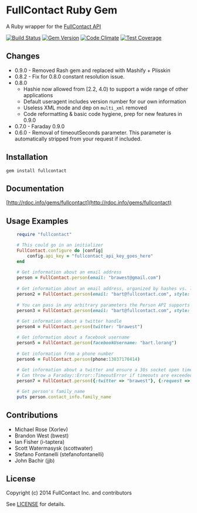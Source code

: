FullContact Ruby Gem
====================
A Ruby wrapper for the [FullContact API](http://www.fullcontact.com/)

[![Build Status](https://travis-ci.org/fullcontact/fullcontact-api-ruby.svg?branch=master)](https://travis-ci.org/fullcontact/fullcontact-api-ruby)
[![Gem Version](https://badge.fury.io/rb/fullcontact.svg)](http://badge.fury.io/rb/fullcontact)
[![Code Climate](https://codeclimate.com/github/fullcontact/fullcontact-api-ruby/badges/gpa.svg)](https://codeclimate.com/github/fullcontact/fullcontact-api-ruby)
[![Test Coverage](https://codeclimate.com/github/fullcontact/fullcontact-api-ruby/badges/coverage.svg)](https://codeclimate.com/github/fullcontact/fullcontact-api-ruby)

Changes
-------
- 0.9.0 - Removed Rash gem and replaced with Mashify + Plisskin
- 0.8.2 - Fix for 0.8.0 constant resolution issue.
- 0.8.0
    - Hashie now allowed from [2.2, 4.0) to support a wide range of other applications
    - Default useragent includes version number for our own information
    - Useless XML mode and dep on `multi_xml` removed
    - Code reformatting & basic code hygiene, prep for new features in 0.9.0
- 0.7.0 - Faraday 0.9.0
- 0.6.0 - Removal of timeoutSeconds parameter. This parameter is automatically stripped from your request if included.

Installation
------------
    gem install fullcontact

Documentation
-------------
[http://rdoc.info/gems/fullcontact](http://rdoc.info/gems/fullcontact)

Usage Examples
--------------
```ruby
    require "fullcontact"

    # This could go in an initializer
    FullContact.configure do |config|
        config.api_key = "fullcontact_api_key_goes_here"
    end
	
    # Get information about an email address
    person = FullContact.person(email: "brawest@gmail.com")
    
    # Get information about an email address, organized by hashes vs. lists
    person2 = FullContact.person(email: "bart@fullcontact.com", style: "dictionary")
    
    # You can pass in any arbitrary parameters the Person API supports
    person3 = FullContact.person(email: "bart@fullcontact.com", style: "dictionary", webhookUrl: "https://...")
    
    # Get information about a twitter handle
    person4 = FullContact.person(twitter: "brawest")

    # Get information about a facebook username
    person5 = FullContact.person(facebookUsername: "bart.lorang")
    
    # Get information from a phone number
    person6 = FullContact.person(phone:13037170414)
    
    # Get information about a twitter and ensure a 30s socket open timeout and a 15s socket read timeout
    # Can throw a Faraday::Error::TimeoutError if timeouts are exceeded
    person7 = FullContact.person({:twitter => "brawest"}, {:request => {:timeout => 15, :open_timeout => 30}})

    # Get person's family_name
    puts person.contact_info.family_name
```
	
Contributions
-------------
- Michael Rose (Xorlev)
- Brandon West (bwest)
- Ian Fisher (i-taptera)
- Scott Watermasysk (scottwater)
- Stefano Fontanelli (stefanofontanelli)
- John Bachir (jjb)

License
---------
Copyright (c) 2014 FullContact Inc. and contributors



See [LICENSE](https://github.com/fullcontact/fullcontact-api-ruby/blob/master/LICENSE.md) for details.
